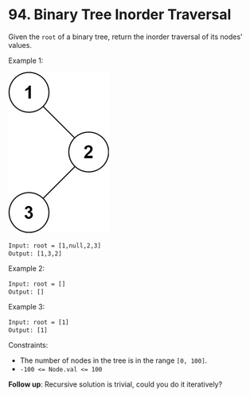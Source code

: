 # 94. Binary Tree Inorder Traversal

Given the `root` of a binary tree, return the inorder traversal of its nodes' values.

Example 1:

![](example_1.png)

    Input: root = [1,null,2,3]
    Output: [1,3,2]

Example 2:

    Input: root = []
    Output: []

Example 3:

    Input: root = [1]
    Output: [1]

Constraints:
- The number of nodes in the tree is in the range `[0, 100]`.
- `-100 <= Node.val <= 100`


**Follow up**: Recursive solution is trivial, could you do it iteratively?